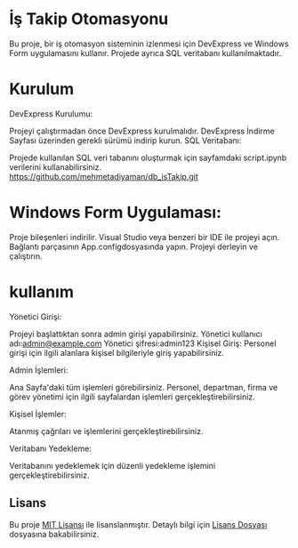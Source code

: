 # İş Takip Otomasyonu

Bu proje, bir iş otomasyon sisteminin izlenmesi için DevExpress ve Windows Form uygulamasını kullanır. Projede ayrıca SQL veritabanı kullanılmaktadır.

# Kurulum
DevExpress Kurulumu:

Projeyi çalıştırmadan önce DevExpress kurulmalıdır. DevExpress İndirme Sayfası üzerinden gerekli sürümü indirip kurun.
SQL Veritabanı:

Projede kullanılan SQL veri tabanını oluşturmak için sayfamdaki script.ipynb verilerini kullanabilirsiniz.
https://github.com/mehmetadiyaman/db_isTakip.git
# Windows Form Uygulaması:
Proje bileşenleri indirilir.
Visual Studio veya benzeri bir IDE ile projeyi açın.
Bağlantı parçasının App.configdosyasında yapın.
Projeyi derleyin ve çalıştırın.
# kullanım
Yönetici Girişi:

Projeyi başlattıktan sonra admin girişi yapabilirsiniz.
Yönetici kullanıcı adı:admin@example.com
Yönetici şifresi:admin123
 Kişisel Giriş:
 Personel girişi için ilgili alanlara kişisel bilgileriyle giriş yapabilirsiniz.
 
 Admin İşlemleri:
 
Ana Sayfa'daki tüm işlemleri görebilirsiniz.
Personel, departman, firma ve görev yönetimi için ilgili sayfalardan işlemleri gerçekleştirebilirsiniz.
 
 Kişisel İşlemler:

Atanmış çağrıları ve işlemlerini gerçekleştirebilirsiniz.
 
 Veritabanı Yedekleme:

Veritabanını yedeklemek için düzenli yedekleme işlemini gerçekleştirebilirsiniz.
## Lisans

Bu proje [MIT Lisansı](LICENSE) ile lisanslanmıştır. Detaylı bilgi için [Lisans Dosyası](LICENSE) dosyasına bakabilirsiniz.
